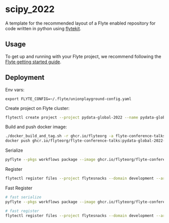 # scipy_2022

A template for the recommended layout of a Flyte enabled repository for code written in python using [flytekit](https://docs.flyte.org/projects/flytekit/en/latest/).

## Usage

To get up and running with your Flyte project, we recommend following the
[Flyte getting started guide](https://docs.flyte.org/en/latest/getting_started.html).


## Deployment

Env vars:
```
export FLYTE_CONFIG=~/.flyte/unionplayground-config.yaml
```

Create project on Flyte cluster:

```bash
flytectl create project --project pydata-global-2022 --name pydata-global-2022 --id pydata-global-2022 --description 'workflow examples for pydata global 2022 talk'
```

Build and push docker image:

```bash
./docker_build_and_tag.sh -r ghcr.io/flyteorg -a flyte-conference-talks -v pydata-global-2022-v0
docker push ghcr.io/flyteorg/flyte-conference-talks:pydata-global-2022-v0
```

Serialize

```bash
pyflyte --pkgs workflows package --image ghcr.io/flyteorg/flyte-conference-talks:scipy-2022-v1 -f
```

Register

```bash
flytectl register files --project flytesnacks --domain development --archive flyte-package.tgz --version v0
```

Fast Register

```bash
# fast serialize
pyflyte --pkgs workflows package --image ghcr.io/flyteorg/flyte-conference-talks:scipy-2022-v1 --fast -f

# fast register
flytectl register files --project flytesnacks --domain development --archive flyte-package.tgz --version v0-fast0
```
